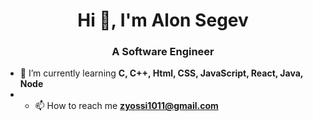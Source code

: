 <h1 align="center">Hi 👋, I'm Alon Segev</h1>
<h3 align="center">A Software Engineer</h3>

- 🌱 I’m currently learning **C, C++, Html, CSS, JavaScript, React, Java, Node**
- - 📫 How to reach me **zyossi1011@gmail.com**
